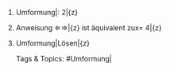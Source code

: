 1. Umformung|: 2|{z}
2. Anweisung
⇐⇒|{z}
ist äquivalent zux= 4|{z}
2. Umformung|Lösen|{z}

   Tags & Topics:
   #Umformung|